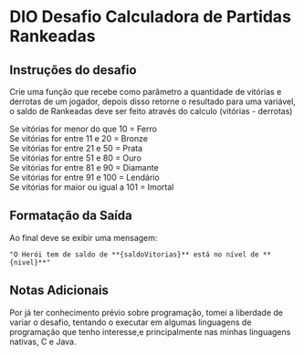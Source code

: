 # DIO Desafio Calculadora de Partidas Rankeadas

## Instruções do desafio
Crie uma função que recebe como parâmetro a quantidade de vitórias e derrotas de um jogador,
depois disso retorne o resultado para uma variável, o saldo de Rankeadas deve ser feito através do calculo (vitórias - derrotas)

Se vitórias for menor do que 10 = Ferro <br>
Se vitórias for entre 11 e 20 = Bronze<br>
Se vitórias for entre 21 e 50 = Prata<br>
Se vitórias for entre 51 e 80 = Ouro<br>
Se vitórias for entre 81 e 90 = Diamante<br>
Se vitórias for entre 91 e 100 = Lendário<br>
Se vitórias for maior ou igual a 101 = Imortal<br>

## Formatação da Saída

Ao final deve se exibir uma mensagem:
~~~
"O Herói tem de saldo de **{saldoVitorias}** está no nível de **{nivel}**"
~~~

## Notas Adicionais
Por já ter conhecimento prévio sobre programação, tomei a liberdade de variar o desafio, tentando o executar em algumas linguagens de programação que tenho interesse,e principalmente nas minhas linguagens nativas, C e Java.